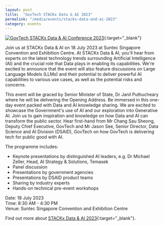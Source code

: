 ```yaml
---
layout: post
title:  "GovTech STACKx Data & AI 2023"
permalink: "/media/events/stackx-data-and-ai-2023"
category: events
---
```


[![GovTech STACKx Data & AI Conference 2023](/images/media/events/1920px-STACKxData-AI-banner-v2.png)](https://go.gov.sg/stackxdataai-gtcorp){:target="_blank"}
 
Join us at STACKx Data & AI on 18 July 2023 at Suntec Singapore Convention and Exhibition Centre. At STACKx Data & AI, you'll hear from experts on the latest technology trends surrounding Artificial Intelligence (AI) and the crucial role that Data plays in enabling its capabilities. We're excited to announce that the event will also feature discussions on Large Language Models (LLMs) and their potential to deliver powerful AI capabilities to various use cases, as well as the potential risks and concerns.

This event will be graced by Senior Minister of State, Dr Janil Puthucheary where he will be delivering the Opening Address. Be immersed in this one-day event packed with Data and AI knowledge sharing. We are excited to showcase the Government's use of AI and our exploration into Generative AI. Join us to gain inspiration and knowledge on how Data and AI can transform the public sector. Hear first-hand from Mr Chang Sau Sheong, Deputy Chief Executive, GovTech and Mr Jason See, Senior Director, Data Science and AI Division (DSAID), GovTech on how GovTech is delivering tech for public good with AI.

The programme includes:

* Keynote presentations by distinguished AI leaders, e.g. Dr Michael Zeller, Head, AI Strategy & Solutions, Temasek
* Panel discussion
* Presentations by government agencies
* Presentations by DSAID product teams
* Sharing by industry experts
* Hands-on technical pre-event workshops

Date: 18 July 2023
<br>Time: 8:30 AM - 4:30 PM
<br>Venue: Suntec Singapore Convention and Exhibition Centre

Find out more about [STACKx Data & AI 2023](https://go.gov.sg/stackxdataai-gtcorp){:target="_blank"}.

